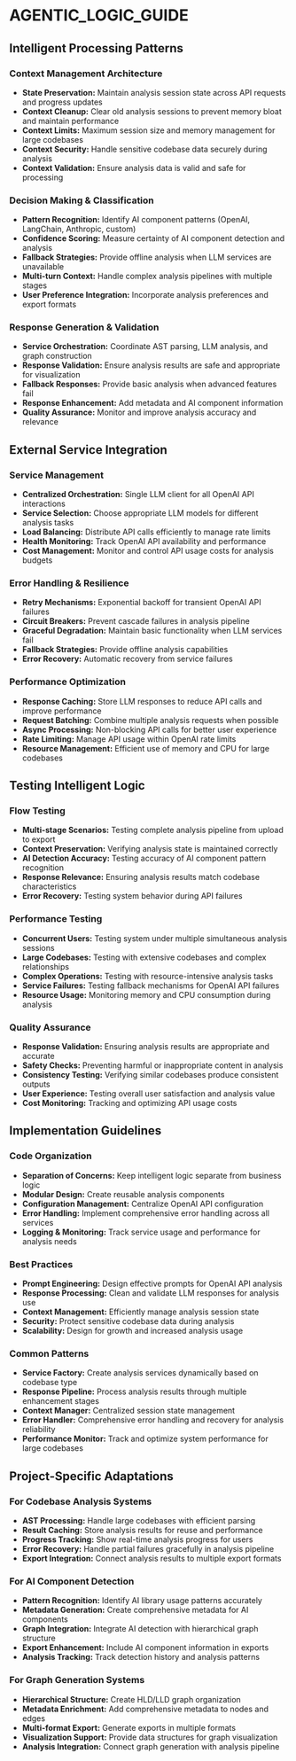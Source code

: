 # AGENTIC_LOGIC_GUIDE

## Intelligent Processing Patterns

### Context Management Architecture
- **State Preservation:** Maintain analysis session state across API requests and progress updates
- **Context Cleanup:** Clear old analysis sessions to prevent memory bloat and maintain performance
- **Context Limits:** Maximum session size and memory management for large codebases
- **Context Security:** Handle sensitive codebase data securely during analysis
- **Context Validation:** Ensure analysis data is valid and safe for processing

### Decision Making & Classification
- **Pattern Recognition:** Identify AI component patterns (OpenAI, LangChain, Anthropic, custom)
- **Confidence Scoring:** Measure certainty of AI component detection and analysis
- **Fallback Strategies:** Provide offline analysis when LLM services are unavailable
- **Multi-turn Context:** Handle complex analysis pipelines with multiple stages
- **User Preference Integration:** Incorporate analysis preferences and export formats

### Response Generation & Validation
- **Service Orchestration:** Coordinate AST parsing, LLM analysis, and graph construction
- **Response Validation:** Ensure analysis results are safe and appropriate for visualization
- **Fallback Responses:** Provide basic analysis when advanced features fail
- **Response Enhancement:** Add metadata and AI component information
- **Quality Assurance:** Monitor and improve analysis accuracy and relevance

## External Service Integration

### Service Management
- **Centralized Orchestration:** Single LLM client for all OpenAI API interactions
- **Service Selection:** Choose appropriate LLM models for different analysis tasks
- **Load Balancing:** Distribute API calls efficiently to manage rate limits
- **Health Monitoring:** Track OpenAI API availability and performance
- **Cost Management:** Monitor and control API usage costs for analysis budgets

### Error Handling & Resilience
- **Retry Mechanisms:** Exponential backoff for transient OpenAI API failures
- **Circuit Breakers:** Prevent cascade failures in analysis pipeline
- **Graceful Degradation:** Maintain basic functionality when LLM services fail
- **Fallback Strategies:** Provide offline analysis capabilities
- **Error Recovery:** Automatic recovery from service failures

### Performance Optimization
- **Response Caching:** Store LLM responses to reduce API calls and improve performance
- **Request Batching:** Combine multiple analysis requests when possible
- **Async Processing:** Non-blocking API calls for better user experience
- **Rate Limiting:** Manage API usage within OpenAI rate limits
- **Resource Management:** Efficient use of memory and CPU for large codebases

## Testing Intelligent Logic

### Flow Testing
- **Multi-stage Scenarios:** Testing complete analysis pipeline from upload to export
- **Context Preservation:** Verifying analysis state is maintained correctly
- **AI Detection Accuracy:** Testing accuracy of AI component pattern recognition
- **Response Relevance:** Ensuring analysis results match codebase characteristics
- **Error Recovery:** Testing system behavior during API failures

### Performance Testing
- **Concurrent Users:** Testing system under multiple simultaneous analysis sessions
- **Large Codebases:** Testing with extensive codebases and complex relationships
- **Complex Operations:** Testing with resource-intensive analysis tasks
- **Service Failures:** Testing fallback mechanisms for OpenAI API failures
- **Resource Usage:** Monitoring memory and CPU consumption during analysis

### Quality Assurance
- **Response Validation:** Ensuring analysis results are appropriate and accurate
- **Safety Checks:** Preventing harmful or inappropriate content in analysis
- **Consistency Testing:** Verifying similar codebases produce consistent outputs
- **User Experience:** Testing overall user satisfaction and analysis value
- **Cost Monitoring:** Tracking and optimizing API usage costs

## Implementation Guidelines

### Code Organization
- **Separation of Concerns:** Keep intelligent logic separate from business logic
- **Modular Design:** Create reusable analysis components
- **Configuration Management:** Centralize OpenAI API configuration
- **Error Handling:** Implement comprehensive error handling across all services
- **Logging & Monitoring:** Track service usage and performance for analysis needs

### Best Practices
- **Prompt Engineering:** Design effective prompts for OpenAI API analysis
- **Response Processing:** Clean and validate LLM responses for analysis use
- **Context Management:** Efficiently manage analysis session state
- **Security:** Protect sensitive codebase data during analysis
- **Scalability:** Design for growth and increased analysis usage

### Common Patterns
- **Service Factory:** Create analysis services dynamically based on codebase type
- **Response Pipeline:** Process analysis results through multiple enhancement stages
- **Context Manager:** Centralized session state management
- **Error Handler:** Comprehensive error handling and recovery for analysis reliability
- **Performance Monitor:** Track and optimize system performance for large codebases

## Project-Specific Adaptations

### For Codebase Analysis Systems
- **AST Processing:** Handle large codebases with efficient parsing
- **Result Caching:** Store analysis results for reuse and performance
- **Progress Tracking:** Show real-time analysis progress for users
- **Error Recovery:** Handle partial failures gracefully in analysis pipeline
- **Export Integration:** Connect analysis results to multiple export formats

### For AI Component Detection
- **Pattern Recognition:** Identify AI library usage patterns accurately
- **Metadata Generation:** Create comprehensive metadata for AI components
- **Graph Integration:** Integrate AI detection with hierarchical graph structure
- **Export Enhancement:** Include AI component information in exports
- **Analysis Tracking:** Track detection history and analysis patterns

### For Graph Generation Systems
- **Hierarchical Structure:** Create HLD/LLD graph organization
- **Metadata Enrichment:** Add comprehensive metadata to nodes and edges
- **Multi-format Export:** Generate exports in multiple formats
- **Visualization Support:** Provide data structures for graph visualization
- **Analysis Integration:** Connect graph generation with analysis pipeline 